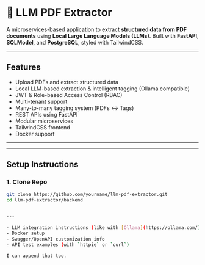 # 🧠 LLM PDF Extractor

A microservices-based application to extract **structured data from PDF documents** using **Local Large Language Models (LLMs)**. Built with **FastAPI**, **SQLModel**, and **PostgreSQL**, styled with TailwindCSS.

---

## Features

- Upload PDFs and extract structured data
- Local LLM-based extraction & intelligent tagging (Ollama compatible)
- JWT & Role-based Access Control (RBAC)
- Multi-tenant support
- Many-to-many tagging system (PDFs ↔ Tags)
- REST APIs using FastAPI
- Modular microservices
- TailwindCSS frontend
- Docker support

---


---

## Setup Instructions

### 1. Clone Repo

```bash
git clone https://github.com/yourname/llm-pdf-extractor.git
cd llm-pdf-extractor/backend


---

- LLM integration instructions (like with [Ollama](https://ollama.com/))
- Docker setup
- Swagger/OpenAPI customization info
- API test examples (with `httpie` or `curl`)

I can append that too.

